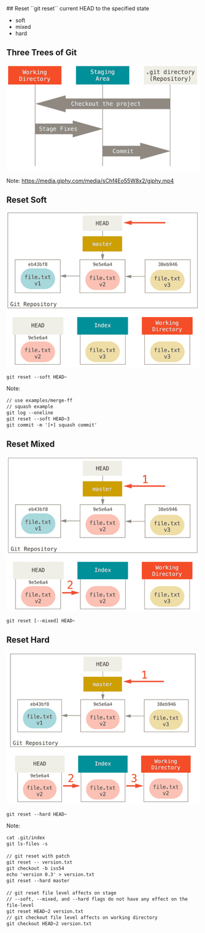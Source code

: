 <div class="title-icon" style="background-image: url(/course/assets/icons/reset.svg)"></div>
## Reset
``git reset``<!-- .element: class="code-highlight"--> current HEAD to the specified state

* soft <!-- .element: class="fragment fade-up" -->
* mixed <!-- .element: class="fragment fade-up" -->
* hard <!-- .element: class="fragment fade-up" -->


## Three Trees of Git

![git areas](/course/assets/git-areas.png) <!-- .element: class="transparent-image"-->

Note:
https://media.giphy.com/media/sChf4Eo55W8x2/giphy.mp4


## Reset Soft

![git areas](/course/assets/reset-soft.png) <!-- .element: class="transparent-image" style="height: 400px"-->

```console
git reset --soft HEAD~
```

Note:
```
// use examples/merge-ff
// squash example
git log --oneline
git reset --soft HEAD~3
git commit -m '[+] squash commit'
```


## Reset Mixed

![git areas](/course/assets/reset-mixed.png) <!-- .element: class="transparent-image" style="height: 400px"-->

```console
git reset [--mixed] HEAD~
```


## Reset Hard

![git areas](/course/assets/reset-hard.png) <!-- .element: class="transparent-image" style="height: 400px"-->

```console
git reset --hard HEAD~
```

Note:
```
cat .git/index
git ls-files -s

// git reset with patch
git reset -- version.txt
git checkout -b iss54
echo 'version 0.3' > version.txt
git reset --hard master

// git reset file level affects on stage
// --soft, --mixed, and --hard flags do not have any effect on the file-level 
git reset HEAD~2 version.txt
// git checkout file level affects on working directory
git checkout HEAD~2 version.txt
```
